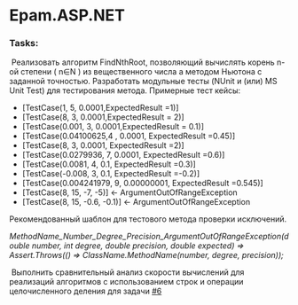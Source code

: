 # Epam.ASP.NET

### Tasks:

​	Реализовать алгоритм FindNthRoot, позволяющий вычислять корень n-ой степени ( n∈N ) из вещественного числа а методом Ньютона с заданной точностью. Разработать модульные тесты (NUnit и (или) MS Unit Test) для тестирования метода. Примерные тест кейсы:

- [TestCase(1, 5, 0.0001,ExpectedResult =1)]
- [TestCase(8, 3, 0.0001,ExpectedResult = 2)]
- [TestCase(0.001, 3, 0.0001,ExpectedResult = 0.1)]
- [TestCase(0.04100625,4 , 0.0001, ExpectedResult =0.45)]
- [TestCase(8, 3, 0.0001, ExpectedResult =2)]
- [TestCase(0.0279936, 7, 0.0001, ExpectedResult =0.6)]
- [TestCase(0.0081, 4, 0.1, ExpectedResult =0.3)]
- [TestCase(-0.008, 3, 0.1, ExpectedResult =-0.2)]
- [TestCase(0.004241979, 9, 0.00000001, ExpectedResult =0.545)]
- [TestCase(8, 15, -7, -5)] <- ArgumentOutOfRangeException
- [TestCase(8, 15, -0.6, -0.1)] <- ArgumentOutOfRangeException

Рекомендованный шаблон для тестового метода проверки исключений.

*MethodName_Number_Degree_Precision_ArgumentOutOfRangeException(double number, int degree, double precision, double expected) => Assert.Throws(() => ClassName.MethodName(number, degree, precision));*

​	Выполнить сравнительный анализ скорости вычислений для реализаций алгоритмов с использованием строк и операции целочисленного деления для задачи [#6](https://github.com/EPM-RD-NETLAB/.NET-Framework-modules/tree/master/M2.%20Basic%20Coding%20in%20C%23)